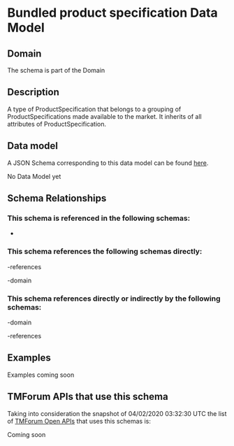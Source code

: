 # Bundled product specification Data Model

## Domain

The  schema is part of the  Domain

## Description

A type of ProductSpecification that belongs to a grouping of ProductSpecifications made available to the market. It inherits of all attributes of ProductSpecification.

## Data model

A JSON Schema corresponding to this data model can be found
[here](https://github.com/tmforum-rand/schemas/blob/candidates/Product/BundledProductSpecification.schema.json).

No Data Model yet

## Schema Relationships

### This schema is referenced in the following schemas:

-

### This schema references the following schemas directly:

-references

-domain

### This schema references directly or indirectly by the following schemas:

-domain

-references



## Examples

Examples coming soon

## TMForum APIs that use this schema

Taking into consideration the snapshot of 04/02/2020 03:32:30 UTC the list of [TMForum Open APIs](https://www.tmforum.org/open-apis/) that uses this schemas is:

Coming soon